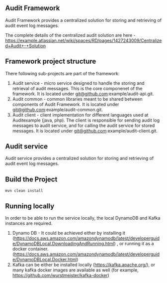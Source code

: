## Audit Framework

Audit Framework provides a centralized solution for storing and retrieving of audit event log messages.

The complete details of the centralized audit solution are here - https://example.atlassian.net/wiki/spaces/RD/pages/1427243009/Centralized+Audit+-+Solution

## Framework project structure
There following sub-projects are part of the framework:
1. Audit service - micro service designed to handle the storing and retrieval of audit messages. This is the core componenet of the framework. It is located under git@github.com:example/audit-api.git. 
2. Audit common - common libraries meant to be shared between components of Audit Framework. It is located under git@github.com:example/audit-common.git. 
3. Audit client - client implementation for different languages used at Auditexample (java, php). The client is responsible for sending audit log messages to audit service, and for calling the audit service for stored messages. It is located under git@github.com:example/audit-client.git.

## Audit service

Audit service provides a centralized solution for storing and retrieving of audit event log messages.

## Build the Project
```
mvn clean install 
```
## Running locally

In order to be able to run the service locally, the local DynamoDB and Kafka instances are required. 
1. Dynamo DB - It could be achieved either by installing it (https://docs.aws.amazon.com/amazondynamodb/latest/developerguide/DynamoDBLocal.DownloadingAndRunning.html)
, or running it as a docker container. (https://docs.aws.amazon.com/amazondynamodb/latest/developerguide/DynamoDBLocal.Docker.html)
2. Kafka can be either be installed locally (https://kafka.apache.org/), or many kafka docker images are available as well (for example, https://github.com/wurstmeister/kafka-docker)